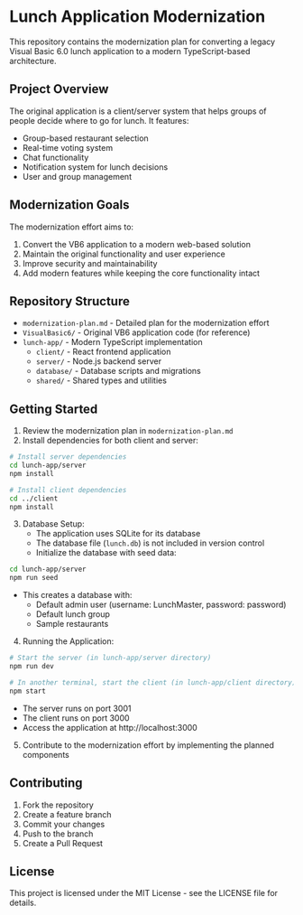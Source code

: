 # Lunch Application Modernization

This repository contains the modernization plan for converting a legacy Visual Basic 6.0 lunch application to a modern TypeScript-based architecture.

## Project Overview

The original application is a client/server system that helps groups of people decide where to go for lunch. It features:
- Group-based restaurant selection
- Real-time voting system
- Chat functionality
- Notification system for lunch decisions
- User and group management

## Modernization Goals

The modernization effort aims to:
1. Convert the VB6 application to a modern web-based solution
2. Maintain the original functionality and user experience
3. Improve security and maintainability
4. Add modern features while keeping the core functionality intact

## Repository Structure

- `modernization-plan.md` - Detailed plan for the modernization effort
- `VisualBasic6/` - Original VB6 application code (for reference)
- `lunch-app/` - Modern TypeScript implementation
  - `client/` - React frontend application
  - `server/` - Node.js backend server
  - `database/` - Database scripts and migrations
  - `shared/` - Shared types and utilities

## Getting Started

1. Review the modernization plan in `modernization-plan.md`
2. Install dependencies for both client and server:
```bash
# Install server dependencies
cd lunch-app/server
npm install

# Install client dependencies
cd ../client
npm install
```

3. Database Setup:
   - The application uses SQLite for its database
   - The database file (`lunch.db`) is not included in version control
   - Initialize the database with seed data:
```bash
cd lunch-app/server
npm run seed
```
   - This creates a database with:
     - Default admin user (username: LunchMaster, password: password)
     - Default lunch group
     - Sample restaurants

4. Running the Application:
```bash
# Start the server (in lunch-app/server directory)
npm run dev

# In another terminal, start the client (in lunch-app/client directory)
npm start
```
   - The server runs on port 3001
   - The client runs on port 3000
   - Access the application at http://localhost:3000

5. Contribute to the modernization effort by implementing the planned components

## Contributing

1. Fork the repository
2. Create a feature branch
3. Commit your changes
4. Push to the branch
5. Create a Pull Request

## License

This project is licensed under the MIT License - see the LICENSE file for details. 